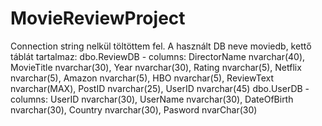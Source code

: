 # MovieReviewProject
Connection string nelkül töltöttem fel.
A használt DB neve moviedb, kettő táblát tartalmaz: dbo.ReviewDB - columns: DirectorName nvarchar(40), MovieTitle nvarchar(30), Year nvarchar(30), Rating nvarchar(5), Netflix nvarchar(5), Amazon nvarchar(5), HBO nvarchar(5), ReviewText nvarchar(MAX), PostID nvarchar(25), UserID nvarchar(45)
                                                    dbo.UserDB - columns: UserID nvarchar(30), UserName nvarchar(30), DateOfBirth nvarchar(30), Country nvarchar(30), Pasword nvarChar(30)
